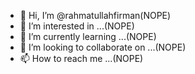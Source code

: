 - 👋 Hi, I’m @rahmatullahfirman(NOPE)
- 👀 I’m interested in ...(NOPE)
- 🌱 I’m currently learning ...(NOPE)
- 💞️ I’m looking to collaborate on ...(NOPE)
- 📫 How to reach me ...(NOPE)

<!---
rahmatullahfirman/rahmatullahfirman is a ✨ special ✨ repository because its `README.md` (this file) appears on your GitHub profile.
You can click the Preview link to take a look at your changes.
--->
